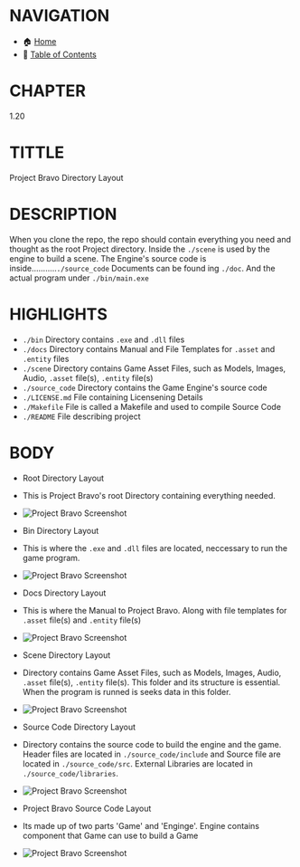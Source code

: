 # NAVIGATION
- 🏠 [Home](../../../README.md)
- 📖 [Table of Contents](../docs_Chapter_0.00_Welcome/doc_Chapter_0.10_Table_of_Contents.md)


# CHAPTER
1.20


# TITTLE
Project Bravo Directory Layout


# DESCRIPTION
When you clone the repo, the repo should contain everything you need and thought as the root Project directory. Inside the `./scene` is used by the engine to build a scene. The Engine's source code is inside...........`./source_code` Documents can be found ing `./doc`. And the actual program under `./bin/main.exe`

# HIGHLIGHTS
- `./bin` Directory contains `.exe` and `.dll` files
- `./docs` Directory contains Manual and File Templates for `.asset` and `.entity` files
- `./scene` Directory contains Game Asset Files, such as Models, Images, Audio, `.asset` file(s), `.entity` file(s)
- `./source_code` Directory contains the Game Engine's source code
- `./LICENSE.md` File containing Licensening Details
- `./Makefile` File is called a Makefile and used to compile Source Code
- `./README` File describing project

# BODY

- Root Directory Layout
- This is Project Bravo's root Directory containing everything needed.
- ![Project Bravo Screenshot](../../../docs/images/project_bravo_layout_directory.png "Project Bravo Screenshot")

- Bin Directory Layout
- This is where the `.exe` and `.dll` files are located, neccessary to run the game program.
- ![Project Bravo Screenshot](../../../docs/images/project_bravo_layout_directory_bin.png "Project Bravo Screenshot")

- Docs Directory Layout
- This is where the Manual to Project Bravo. Along with file templates for `.asset` file(s) and `.entity` file(s) 
- ![Project Bravo Screenshot](../../../docs/images/project_bravo_layout_directory_docs.png "Project Bravo Screenshot")

- Scene Directory Layout
- Directory contains Game Asset Files, such as Models, Images, Audio, `.asset` file(s), `.entity` file(s). This folder and its structure is essential. When the program is runned is seeks data in this folder. 
- ![Project Bravo Screenshot](../../../docs/images/project_bravo_layout_directory_scene.png "Project Bravo Screenshot")

- Source Code Directory Layout
- Directory contains the source code to build the engine and the game. Header files are located in `./source_code/include` and Source file are located in `./source_code/src`. External Libraries are located in `./source_code/libraries`.
- ![Project Bravo Screenshot](../../../docs/images/project_bravo_layout_directory_source_code.png "Project Bravo Screenshot")

- Project Bravo Source Code Layout
- Its made up of two parts 'Game' and 'Enginge'. Engine contains component that Game can use to build a Game
- ![Project Bravo Screenshot](../../../docs/images/project_bravo_layout_source_code.png "Project Bravo Screeshot")
